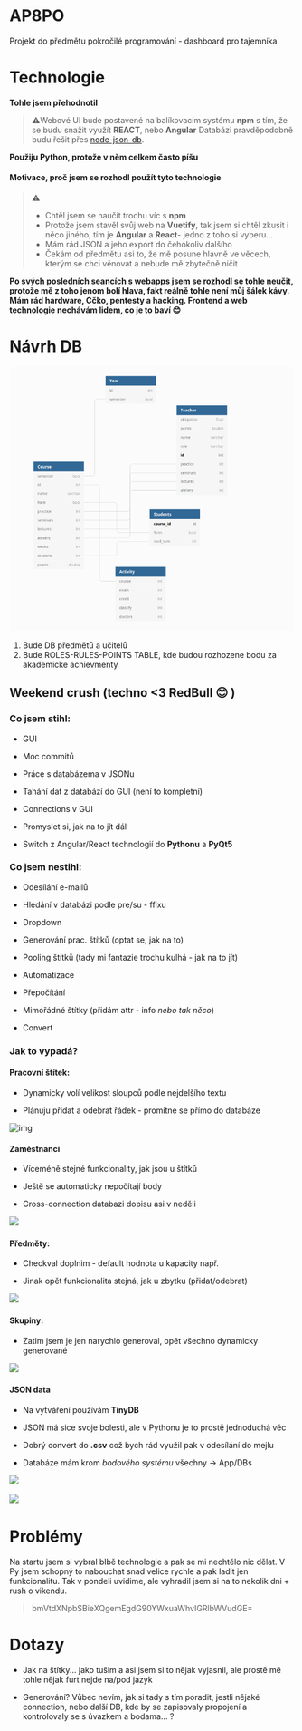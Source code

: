 # AP8PO

Projekt do předmětu pokročilé programování - dashboard pro tajemníka

# Technologie

**Tohle jsem přehodnotil**

> :warning:Webové UI bude postavené na balíkovacím systému **npm** s tím, že se budu snažit využít **REACT**, nebo **Angular**
> Databázi pravděpodobně budu řešit přes [node-json-db](https://www.npmjs.com/package/node-json-db).

**Použiju Python, protože v něm celkem často píšu**

#### Motivace, proč jsem se rozhodl použít tyto technologie

> :warning: 
> 
> - Chtěl jsem se naučit trochu víc s **npm**
> - Protože jsem stavěl svůj web na **Vuetify**, tak jsem si chtěl zkusit i něco jiného, tím je **Angular** a **React**- jedno z toho si vyberu...
> - Mám rád JSON a jeho export do čehokoliv dalšího
> - Čekám od předmětu asi to, že mě posune hlavně ve věcech, kterým se chci věnovat a nebude mě zbytečně ničit

**Po svých posledních seancích s webapps jsem se rozhodl se tohle neučit, protože mě z toho jenom bolí hlava, fakt reálně tohle není můj šálek kávy. Mám rád hardware, Cčko, pentesty a hacking. Frontend a web technologie nechávám lidem, co je to baví :blush:**

# Návrh DB

![Obrázek databáze](assets/DB_img.png)

1. Bude DB předmětů a učitelů
2. Bude ROLES-RULES-POINTS TABLE, kde budou rozhozene bodu za akademicke achievmenty



## Weekend crush (techno <3 RedBull :blush: )

### Co jsem stihl:

- GUI

- Moc commitů

- Práce s databázema v JSONu

- Tahání dat z databází do GUI (není to kompletní)

- Connections v GUI

- Promyslet si, jak na to jít dál

- Switch z Angular/React technologií do **Pythonu** a **PyQt5**

### Co jsem nestihl:

- Odesílání e-mailů

- Hledání v databázi podle pre/su - ffixu

- Dropdown

- Generování prac. štítků (optat se, jak na to)

- Pooling štítků (tady mi fantazie trochu kulhá - jak na to jít)

- Automatizace

- Přepočítání

- Mimořádné štítky (přidám attr - info *nebo tak něco*)

- Convert 

### Jak to vypadá?

#### Pracovní štítek:

- Dynamicky volí velikost sloupců podle nejdelšího textu

- Plánuju přidat a odebrat řádek - promítne se přímo do databáze

![img](/home/alesh/Dokumenty/UTB/AP8PO/assets/working_flagsGUI.png)

#### Zaměstnanci

- Víceméně stejné funkcionality, jak jsou u štítků

- Ještě se automaticky nepočítají body

- Cross-connection databazi dopisu asi v neděli

![](/home/alesh/Dokumenty/UTB/AP8PO/assets/workers_gui.png)

#### Předměty:

- Checkval doplnim - default hodnota u kapacity např.

- Jinak opět funkcionalita stejná, jak u zbytku (přidat/odebrat)

![](/home/alesh/Dokumenty/UTB/AP8PO/assets/lessons.png)



#### Skupiny:

- Zatim jsem je jen narychlo generoval, opět všechno dynamicky generované

![](/home/alesh/Dokumenty/UTB/AP8PO/assets/GUI_groups.png)

#### JSON data

- Na vytváření používám **TinyDB**

- JSON má sice svoje bolesti, ale v Pythonu je to prostě jednoduchá věc

- Dobrý convert do **.csv** což bych rád využil pak v odesílání do mejlu

- Databáze mám krom *bodového systému* všechny -> App/DBs

![](/home/alesh/Dokumenty/UTB/AP8PO/assets/coursesJSON.png)

![](/home/alesh/Dokumenty/UTB/AP8PO/assets/wrk_flgJSON.png)

# Problémy

Na startu jsem si vybral blbě technologie a pak se mi nechtělo nic dělat. V Py jsem schopný to nabouchat snad velice rychle a pak ladit jen funkcionalitu. Tak v pondeli uvidime, ale vyhradil jsem si na to nekolik dni + rush o vikendu.

> bmVtdXNpbSBieXQgemEgdG90YWxuaWhvIGRlbWVudGE= 

# Dotazy

- Jak na štítky... jako tušim a asi jsem si to nějak vyjasnil, ale prostě mě tohle nějak furt nejde na/pod jazyk

- Generování? Vůbec nevím, jak si tady s tím poradit, jestli nějaké connection, nebo další DB, kde by se zapisovaly propojení a kontrolovaly se s úvazkem a bodama... ?
